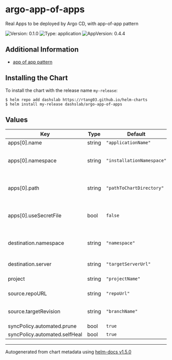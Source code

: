 # argo-app-of-apps

Real Apps to be deployed by Argo CD, with app-of-app pattern

![Version: 0.1.0](https://img.shields.io/badge/Version-0.1.0-informational?style=flat-square) ![Type: application](https://img.shields.io/badge/Type-application-informational?style=flat-square) ![AppVersion: 0.4.4](https://img.shields.io/badge/AppVersion-0.4.4-informational?style=flat-square)

## Additional Information

- [app of app pattern](https://argo-cd.readthedocs.io/en/stable/operator-manual/cluster-bootstrapping/)

## Installing the Chart

To install the chart with the release name `my-release`:

```console
$ helm repo add dashslab https://rtang03.github.io/helm-charts
$ helm install my-release dashslab/argo-app-of-apps
```

## Values

| Key | Type | Default | Description |
|-----|------|---------|-------------|
| apps[0].name | string | `"applicationName"` |  |
| apps[0].namespace | string | `"installationNamespace"` | installion namespace for child app |
| apps[0].path | string | `"pathToChartDirectory"` | relative path to chart directory |
| apps[0].useSecretFile | bool | `false` | (bool) has secret.yaml in Chart directory |
| destination.namespace | string | `"namespace"` | namespace of this App-of-Apps |
| destination.server | string | `"targetServerUrl"` | installation target |
| project | string | `"projectName"` | project name |
| source.repoURL | string | `"repoUrl"` | url of git source |
| source.targetRevision | string | `"branchName"` | branch name of git source |
| syncPolicy.automated.prune | bool | `true` |  |
| syncPolicy.automated.selfHeal | bool | `true` |  |

----------------------------------------------
Autogenerated from chart metadata using [helm-docs v1.5.0](https://github.com/norwoodj/helm-docs/releases/v1.5.0)
